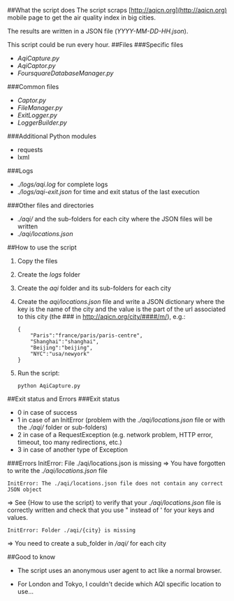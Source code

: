 ##What the script does
The script scraps [http://aqicn.org](http://aqicn.org) mobile page to get the air quality index in big cities.

The results are written in a JSON file (_YYYY-MM-DD-HH.json_).

This script could be run every hour.
##Files
###Specific files
-	_AqiCapture.py_
-	_AqiCaptor.py_
-	_FoursquareDatabaseManager.py_

###Common files
-	_Captor.py_
-	_FileManager.py_
-	_ExitLogger.py_
-	_LoggerBuilder.py_

###Additional Python modules
-	requests
-	lxml

###Logs
-	_./logs/aqi.log_ for complete logs 
-	_./logs/aqi-exit.json_ for time and exit status of the last execution

###Other files and directories

-	_./aqi/_ and the sub-folders for each city where the JSON files will be written
-	_./aqi/locations.json_

##How to use the script
1.	Copy the files
2.	Create the _logs_ folder
3.	Create the _aqi_ folder and its sub-folders for each city
4.	Create the _aqi/locations.json_ file and write a JSON dictionary where the key is the name of the city and the value is the part of the url associated to this city (the ### in http://aqicn.org/city/####/m/), e.g.:

		{
			"Paris":"france/paris/paris-centre",
			"Shanghai":"shanghai",
			"Beijing":"beijing",
			"NYC":"usa/newyork"
		}
 

5.	Run the script:

		python AqiCapture.py
		
##Exit status and Errors
###Exit status
-	0 in case of success
-	1 in case of an InitError (problem with the _./aqi/locations.json_ file or with the _./aqi/_ folder or sub-folders)
-	2 in case of a RequestException (e.g. network problem, HTTP error, timeout, too many redirections, etc.)
-	3 in case of another type of Exception

###Errors
	InitError: File ./aqi/locations.json is missing
=> You have forgotten to write the _./aqi/locations.json_ file

	InitError: The ./aqi/locations.json file does not contain any correct JSON object
=> See {How to use the script} to verify that your _./aqi/locations.json_ file is correctly written and check that you use " instead of ' for your keys and values.

	InitError: Folder ./aqi/{city} is missing
=> You need to create a sub_folder in _/aqi/_ for each city


##Good to know
-	The script uses an anonymous user agent to act like a normal browser.

-	For London and Tokyo, I couldn't decide which AQI specific location to use…

